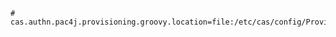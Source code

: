 ```properties
# cas.authn.pac4j.provisioning.groovy.location=file:/etc/cas/config/Provisioner.groovy
```
